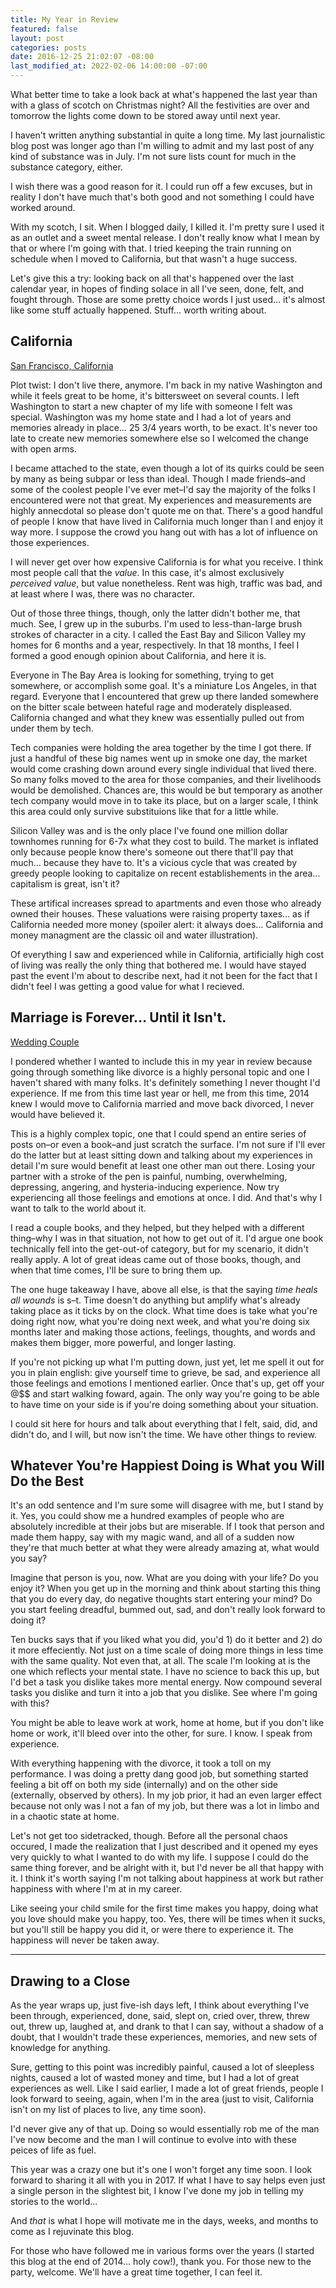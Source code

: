 ```yaml
---
title: My Year in Review
featured: false
layout: post
categories: posts
date: 2016-12-25 21:02:07 -08:00
last_modified_at: 2022-02-06 14:00:00 -07:00
---
```


What better time to take a look back at what's happened the last year than with a glass of scotch on Christmas night? All the festivities are over and tomorrow the lights come down to be stored away until next year.

I haven't written anything substantial in quite a long time. My last journalistic blog post was longer ago than I'm willing to admit and my last post of any kind of substance was in July. I'm not sure lists count for much in the substance category, either.

I wish there was a good reason for it. I could run off a few excuses, but in reality I don't have much that's both good and not something I could have worked around.

With my scotch, I sit. When I blogged daily, I killed it. I'm pretty sure I used it as an outlet and a sweet mental release. I don't really know what I mean by that or where I'm going with that. I tried keeping the train running on schedule when I moved to California, but that wasn't a huge success.

Let's give this a try: looking back on all that's happened over the last calendar year, in hopes of finding solace in all I've seen, done, felt, and fought through. Those are some pretty choice words I just used… it's almost like some stuff actually happened. Stuff… worth writing about.

## California

[San Francisco, California](https://johnathan.org/wp-content/uploads/2016/12/san-francisco-city.jpg?resize=525%2C296&ssl=1)

Plot twist: I don't live there, anymore. I'm back in my native Washington and while it feels great to be home, it's bittersweet on several counts. I left Washington to start a new chapter of my life with someone I felt was special. Washington was my home state and I had a lot of years and memories already in place… 25 3/4 years worth, to be exact. It's never too late to create new memories somewhere else so I welcomed the change with open arms.

I became attached to the state, even though a lot of its quirks could be seen by many as being subpar or less than ideal. Though I made friends–and some of the coolest people I've ever met–I'd say the majority of the folks I encountered were not that great. My experiences and measurements are highly annecdotal so please don't quote me on that. There's a good handful of people I know that have lived in California much longer than I and enjoy it way more. I suppose the crowd you hang out with has a lot of influence on those experiences.

I will never get over how expensive California is for what you receive. I think most people call that the _value_. In this case, it's almost exclusively _perceived value_, but value nonetheless. Rent was high, traffic was bad, and at least where I was, there was no character.

Out of those three things, though, only the latter didn't bother me, that much. See, I grew up in the suburbs. I'm used to less-than-large brush strokes of character in a city. I called the East Bay and Silicon Valley my homes for 6 months and a year, respectively. In that 18 months, I feel I formed a good enough opinion about California, and here it is.

Everyone in The Bay Area is looking for something, trying to get somewhere, or accomplish some goal. It's a miniature Los Angeles, in that regard. Everyone that I encountered that grew up there landed somewhere on the bitter scale between hateful rage and moderately displeased. California changed and what they knew was essentially pulled out from under them by tech.

Tech companies were holding the area together by the time I got there. If just a handful of these big names went up in smoke one day, the market would come crashing down around every single individual that lived there. So many folks moved to the area for those companies, and their livelihoods would be demolished. Chances are, this would be but temporary as another tech company would move in to take its place, but on a larger scale, I think this area could only survive substituions like that for a little while.

Silicon Valley was and is the only place I've found one million dollar townhomes running for 6-7x what they cost to build. The market is inflated only because people know there's someone out there that'll pay that much… because they have to. It's a vicious cycle that was created by greedy people looking to capitalize on recent establishements in the area… capitalism is great, isn't it?

These artifical increases spread to apartments and even those who already owned their houses. These valuations were raising property taxes… as if California needed more money (spoiler alert: it always does… California and money managment are the classic oil and water illustration).

Of everything I saw and experienced while in California, artificially high cost of living was really the only thing that bothered me. I would have stayed past the event I'm about to describe next, had it not been for the fact that I didn't feel I was getting a good value for what I recieved.

## Marriage is Forever… Until it Isn't.

[Wedding Couple](/assets/images/2016/12/wedding-couple-stream.jpg?resize=525%2C349&ssl=1)

I pondered whether I wanted to include this in my year in review because going through something like divorce is a highly personal topic and one I haven't shared with many folks. It's definitely something I never thought I'd experience. If me from this time last year or hell, me from this time, 2014 knew I would move to California married and move back divorced, I never would have believed it.

This is a highly complex topic, one that I could spend an entire series of posts on–or even a book–and just scratch the surface. I'm not sure if I'll ever do the latter but at least sitting down and talking about my experiences in detail I'm sure would benefit at least one other man out there. Losing your partner with a stroke of the pen is painful, numbing, overwhelming, depressing, angering, and hysteria-inducing experience. Now try experiencing all those feelings and emotions at once. I did. And that's why I want to talk to the world about it.

I read a couple books, and they helped, but they helped with a different thing–why I was in that situation, not how to get out of it. I'd argue one book technically fell into the get-out-of category, but for my scenario, it didn't really apply. A lot of great ideas came out of those books, though, and when that time comes, I'll be sure to bring them up.

The one huge takeaway I have, above all else, is that the saying _time heals all wounds_ is s–t. Time doesn't do anything but amplify what's already taking place as it ticks by on the clock. What time does is take what you're doing right now, what you're doing next week, and what you're doing six months later and making those actions, feelings, thoughts, and words and makes them bigger, more powerful, and longer lasting.

If you're not picking up what I'm putting down, just yet, let me spell it out for you in plain english: give yourself time to grieve, be sad, and experience all those feelings and emotions I mentioned earlier. Once that's up, get off your @$$ and start walking foward, again. The only way you're going to be able to have time on your side is if you're doing something about your situation.

I could sit here for hours and talk about everything that I felt, said, did, and didn't do, and I will, but now isn't the time. We have other things to review.

## Whatever You're Happiest Doing is What you Will Do the Best

It's an odd sentence and I'm sure some will disagree with me, but I stand by it. Yes, you could show me a hundred examples of people who are absolutely incredible at their jobs but are miserable. If I took that person and made them happy, say with my magic wand, and all of a sudden now they're that much better at what they were already amazing at, what would you say?

Imagine that person is you, now. What are you doing with your life? Do you enjoy it? When you get up in the morning and think about starting this thing that you do every day, do negative thoughts start entering your mind? Do you start feeling dreadful, bummed out, sad, and don't really look forward to doing it?

Ten bucks says that if you liked what you did, you'd 1) do it better and 2) do it more effeciently. Not just on a time scale of doing more things in less time with the same quality. Not even that, at all. The scale I'm looking at is the one which reflects your mental state. I have no science to back this up, but I'd bet a task you dislike takes more mental energy. Now compound several tasks you dislike and turn it into a job that you dislike. See where I'm going with this?

You might be able to leave work at work, home at home, but if you don't like home or work, it'll bleed over into the other, for sure. I know. I speak from experience.

With everything happening with the divorce, it took a toll on my performance. I was doing a pretty dang good job, but something started feeling a bit off on both my side (internally) and on the other side (externally, observed by others). In my job prior, it had an even larger effect because not only was I not a fan of my job, but there was a lot in limbo and in a chaotic state at home.

Let's not get too sidetracked, though. Before all the personal chaos occured, I made the realization that I just described and it opened my eyes very quickly to what I wanted to do with my life. I suppose I could do the same thing forever, and be alright with it, but I'd never be all that happy with it. I think it's worth saying I'm not talking about happiness at work but rather happiness with where I'm at in my career.

Like seeing your child smile for the first time makes you happy, doing what you love should make you happy, too. Yes, there will be times when it sucks, but you'll still be happy you did it, or were there to experience it. The happiness will never be taken away.

* * *

## Drawing to a Close

As the year wraps up, just five-ish days left, I think about everything I've been through, experienced, done, said, slept on, cried over, threw, threw out, threw up, laughed at, and drank to that I can say, without a shadow of a doubt, that I wouldn't trade these experiences, memories, and new sets of knowledge for anything.

Sure, getting to this point was incredibly painful, caused a lot of sleepless nights, caused a lot of wasted money and time, but I had a lot of great experiences as well. Like I said earlier, I made a lot of great friends, people I look forward to seeing, again, when I'm in the area (just to visit, California isn't on my list of places to live, any time soon).

I'd never give any of that up. Doing so would essentially rob me of the man I've now become and the man I will continue to evolve into with these peices of life as fuel.

This year was a crazy one but it's one I won't forget any time soon. I look forward to sharing it all with you in 2017. If what I have to say helps even just a single person in the slightest bit, I know I've done my job in telling my stories to the world…

And _that_ is what I hope will motivate me in the days, weeks, and months to come as I rejuvinate this blog.

For those who have followed me in various forms over the years (I started this blog at the end of 2014… holy cow!), thank you. For those new to the party, welcome. We'll have a great time together, I can feel it.

